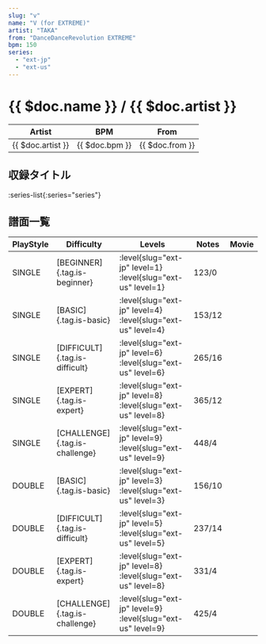 ```yaml
---
slug: "v"
name: "V (for EXTREME)"
artist: "TAKA"
from: "DanceDanceRevolution EXTREME"
bpm: 150
series:
  - "ext-jp"
  - "ext-us"
---
```


# {{ $doc.name }} / {{ $doc.artist }}

|Artist|BPM|From|
|------|---|----|
|{{ $doc.artist }}|{{ $doc.bpm }}|{{ $doc.from }}|

## 収録タイトル

:series-list{:series="series"}

## 譜面一覧

|PlayStyle|Difficulty|Levels|Notes|Movie|
|---------|----------|------|-----|-----|
|SINGLE|[BEGINNER]{.tag.is-beginner}|:level{slug="ext-jp" level=1} :level{slug="ext-us" level=1}|123/0||
|SINGLE|[BASIC]{.tag.is-basic}|:level{slug="ext-jp" level=4} :level{slug="ext-us" level=4}|153/12||
|SINGLE|[DIFFICULT]{.tag.is-difficult}|:level{slug="ext-jp" level=6} :level{slug="ext-us" level=6}|265/16||
|SINGLE|[EXPERT]{.tag.is-expert}|:level{slug="ext-jp" level=8} :level{slug="ext-us" level=8}|365/12||
|SINGLE|[CHALLENGE]{.tag.is-challenge}|:level{slug="ext-jp" level=9} :level{slug="ext-us" level=9}|448/4||
|DOUBLE|[BASIC]{.tag.is-basic}|:level{slug="ext-jp" level=3} :level{slug="ext-us" level=3}|156/10||
|DOUBLE|[DIFFICULT]{.tag.is-difficult}|:level{slug="ext-jp" level=5} :level{slug="ext-us" level=5}|237/14||
|DOUBLE|[EXPERT]{.tag.is-expert}|:level{slug="ext-jp" level=8} :level{slug="ext-us" level=8}|331/4||
|DOUBLE|[CHALLENGE]{.tag.is-challenge}|:level{slug="ext-jp" level=9} :level{slug="ext-us" level=9}|425/4||
